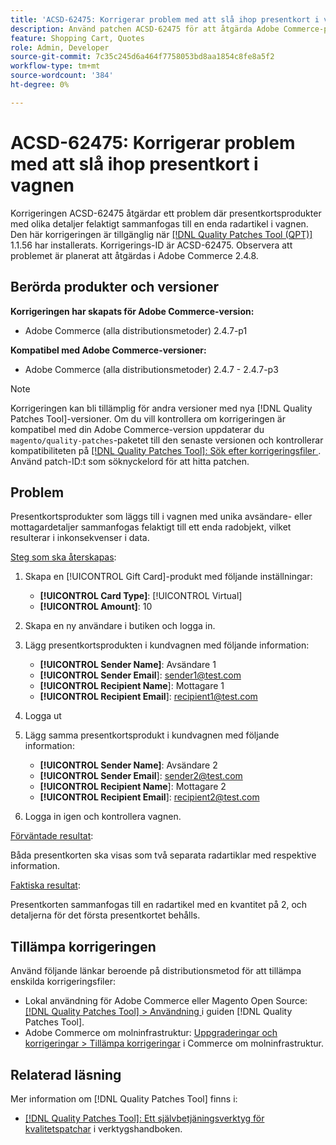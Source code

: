 ```yaml
---
title: 'ACSD-62475: Korrigerar problem med att slå ihop presentkort i vagnen'
description: Använd patchen ACSD-62475 för att åtgärda Adobe Commerce-problemet där presentkortsprodukter med olika detaljer felaktigt sammanfogas till en enda radartikel i kundvagnen.
feature: Shopping Cart, Quotes
role: Admin, Developer
source-git-commit: 7c35c245d6a464f7758053bd8aa1854c8fe8a5f2
workflow-type: tm+mt
source-wordcount: '384'
ht-degree: 0%

---
```


# ACSD-62475: Korrigerar problem med att slå ihop presentkort i vagnen

Korrigeringen ACSD-62475 åtgärdar ett problem där presentkortsprodukter med olika detaljer felaktigt sammanfogas till en enda radartikel i vagnen. Den här korrigeringen är tillgänglig när [[!DNL Quality Patches Tool (QPT)]](/help/tools/quality-patches-tool/quality-patches-tool-to-self-serve-quality-patches.md) 1.1.56 har installerats. Korrigerings-ID är ACSD-62475. Observera att problemet är planerat att åtgärdas i Adobe Commerce 2.4.8.

## Berörda produkter och versioner

**Korrigeringen har skapats för Adobe Commerce-version:**

* Adobe Commerce (alla distributionsmetoder) 2.4.7-p1

**Kompatibel med Adobe Commerce-versioner:**

* Adobe Commerce (alla distributionsmetoder) 2.4.7 - 2.4.7-p3

>[!NOTE]
>
>Korrigeringen kan bli tillämplig för andra versioner med nya [!DNL Quality Patches Tool]-versioner. Om du vill kontrollera om korrigeringen är kompatibel med din Adobe Commerce-version uppdaterar du `magento/quality-patches`-paketet till den senaste versionen och kontrollerar kompatibiliteten på [[!DNL Quality Patches Tool]: Sök efter korrigeringsfiler ](https://experienceleague.adobe.com/tools/commerce-quality-patches/index.html). Använd patch-ID:t som söknyckelord för att hitta patchen.

## Problem

Presentkortsprodukter som läggs till i vagnen med unika avsändare- eller mottagardetaljer sammanfogas felaktigt till ett enda radobjekt, vilket resulterar i inkonsekvenser i data.

<u>Steg som ska återskapas</u>:

1. Skapa en [!UICONTROL Gift Card]-produkt med följande inställningar:
   * **[!UICONTROL Card Type]**: [!UICONTROL Virtual]
   * **[!UICONTROL Amount]**: 10

1. Skapa en ny användare i butiken och logga in.

1. Lägg presentkortsprodukten i kundvagnen med följande information:
   * **[!UICONTROL Sender Name]**: Avsändare 1
   * **[!UICONTROL Sender Email**]: sender1@test.com
   * **[!UICONTROL Recipient Name**]: Mottagare 1
   * **[!UICONTROL Recipient Email**]: recipient1@test.com


1. Logga ut

1. Lägg samma presentkortsprodukt i kundvagnen med följande information:
   * **[!UICONTROL Sender Name]**: Avsändare 2
   * **[!UICONTROL Sender Email**]: sender2@test.com
   * **[!UICONTROL Recipient Name**]: Mottagare 2
   * **[!UICONTROL Recipient Email**]: recipient2@test.com

1. Logga in igen och kontrollera vagnen.

<u>Förväntade resultat</u>:

Båda presentkorten ska visas som två separata radartiklar med respektive information.

<u>Faktiska resultat</u>:

Presentkorten sammanfogas till en radartikel med en kvantitet på 2, och detaljerna för det första presentkortet behålls.

## Tillämpa korrigeringen

Använd följande länkar beroende på distributionsmetod för att tillämpa enskilda korrigeringsfiler:

* Lokal användning för Adobe Commerce eller Magento Open Source: [[!DNL Quality Patches Tool] > Användning ](/help/tools/quality-patches-tool/usage.md) i guiden [!DNL Quality Patches Tool].
* Adobe Commerce om molninfrastruktur: [Uppgraderingar och korrigeringar > Tillämpa korrigeringar](https://experienceleague.adobe.com/docs/commerce-cloud-service/user-guide/develop/upgrade/apply-patches.html) i Commerce om molninfrastruktur.

## Relaterad läsning

Mer information om [!DNL Quality Patches Tool] finns i:

* [[!DNL Quality Patches Tool]: Ett självbetjäningsverktyg för kvalitetspatchar](/help/tools/quality-patches-tool/quality-patches-tool-to-self-serve-quality-patches.md) i verktygshandboken.
